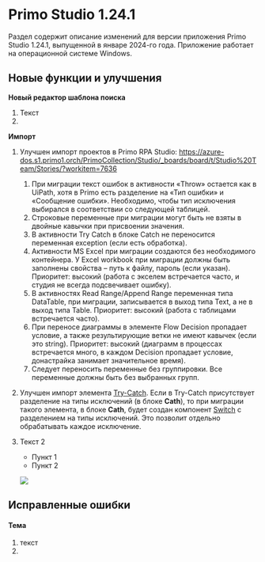 # Primo Studio 1.24.1

Раздел содержит описание изменений для версии приложения Primo Studio 1.24.1, выпущенной в январе 2024-го года. Приложение работает на операционной системе Windows.

## Новые функции и улучшения

**Новый редактор шаблона поиска**

1. Текст
2. 


**Импорт**

1. Улучшен импорт проектов в Primo RPA Studio:  https://azure-dos.s1.primo1.orch/PrimoCollection/Studio/_boards/board/t/Studio%20Team/Stories/?workitem=7636
   1) При миграции текст ошибок в активности «Throw» остается как в UiPath, хотя в Primo есть разделение на «Тип ошибки» и «Сообщение ошибки». Необходимо, чтобы тип исключения выбирался в соответствии со следующей таблицей.
   2) Строковые переменные при миграции могут быть не взяты в двойные кавычки при присвоении значения.
   3) В активности Try Catch в блоке Catch не переносится переменная exception (если есть обработка).
   4) Активности MS Excel при миграции создаются без необходимого контейнера. У Excel workbook при миграции должны быть заполнены свойства – путь к файлу, пароль (если указан). Приоритет: высокий (работа с экселем встречается часто, и студия не всегда подсвечивает ошибку).
   5) В активностях Read Range/Append Range переменная типа DataTable, при миграции, записывается в выход типа Text, а не в выход типа Table. Приоритет: высокий (работа с таблицами встречается часто).
   6) При переносе диаграммы в элементе Flow Decision пропадает условие, а также результирующие ветки не имеют кавычек (если это string). Приоритет: высокий (диаграмм в процессах встречается много, в каждом Decision пропадает условие, донастрайка занимает значительное время). 
   7) Следует переносить переменные без группировки. Все переменные должны быть без выбранных групп.
1. Улучшен импорт элемента [Try-Catch](https://docs.primo-rpa.ru/primo-rpa/g_elements/el_basic/els_logic/el_logic_trycatch). Если в Try-Catch присутствует разделение на типы исключений (в блоке **Cath**), то при миграции такого элемента, в блоке **Cath**, будет создан компонент [Switch](https://docs.primo-rpa.ru/primo-rpa/g_elements/el_basic/els_logic/el_logic_switch) с разделением на типы исключений. Это позволит отдельно обрабатывать каждое исключение.




1. Текст 2
   * Пункт 1
   * Пункт 2

   ![](<../../.gitbook/assets1/>)




## Исправленные ошибки 

#### Тема

1. текст
1. 

